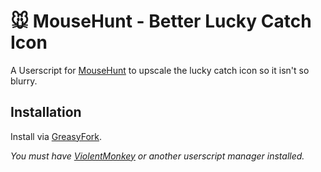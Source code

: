 # 🐭️ MouseHunt - Better Lucky Catch Icon

A Userscript for [MouseHunt](https://mousehuntgame.com) to upscale the lucky catch icon so it isn't so blurry.

## Installation

Install via [GreasyFork](https://greasyfork.org/en/scripts/449493-mousehunt-better-lucky-catch-icon).

*You must have [ViolentMonkey](https://violentmonkey.github.io/) or another userscript manager installed.*
